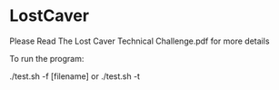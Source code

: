 # LostCaver

Please Read The Lost Caver Technical Challenge.pdf for more details

To run the program:

./test.sh -f [filename]
or
./test.sh -t
